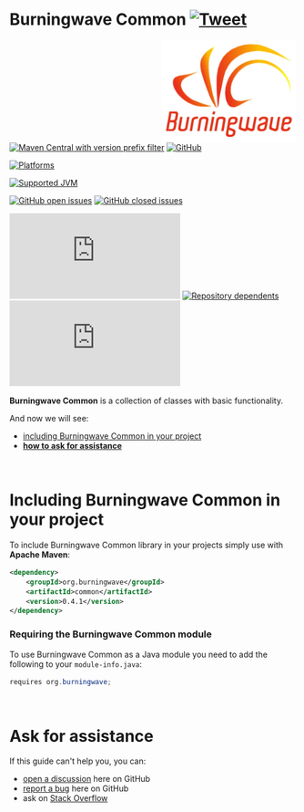 # Burningwave Common [![Tweet](https://img.shields.io/twitter/url/http/shields.io.svg?style=social)](https://twitter.com/intent/tweet?text=%40burningwave_org%20Common%2C%20a%20collection%20of%20classes%20with%20basic%20%23functionality%20%28works%20on%20%23Java8%20%23Java9%20%23Java10%20%23Java11%20%23Java12%20%23Java13%20%23Java14%20%23Java15%20%23Java16%20%23Java17%20%23Java18%20%23Java19%20%23Java20%20%23Java21%29&url=https://burningwave.github.io/common/)

<a href="https://www.burningwave.org">
<img src="https://raw.githubusercontent.com/burningwave/burningwave.github.io/main/logo.png" alt="logo.png" height="180px" align="right"/>
</a>

[![Maven Central with version prefix filter](https://img.shields.io/maven-central/v/org.burningwave/common/0)](https://maven-badges.herokuapp.com/maven-central/org.burningwave/common/)
[![GitHub](https://img.shields.io/github/license/burningwave/common)](https://github.com/burningwave/common/blob/master/LICENSE)

[![Platforms](https://img.shields.io/badge/platforms-Windows%2C%20Mac%20OS%2C%20Linux-orange)](https://github.com/burningwave/common/actions/runs/6653290072)

[![Supported JVM](https://img.shields.io/badge/supported%20JVM-8%2C%209+-blueviolet)](https://github.com/burningwave/common/actions/runs/6653290072)

[![GitHub open issues](https://img.shields.io/github/issues/burningwave/common)](https://github.com/burningwave/common/issues)
[![GitHub closed issues](https://img.shields.io/github/issues-closed/burningwave/common)](https://github.com/burningwave/common/issues?q=is%3Aissue+is%3Aclosed)

[![Artifact downloads](https://www.burningwave.org/generators/generate-burningwave-artifact-downloads-badge.php?artifactId=common)](https://www.burningwave.org/artifact-downloads/?show-overall-trend-chart=false&artifactId=common&startDate=2023-10)
[![Repository dependents](https://badgen.net/github/dependents-repo/burningwave/common)](https://github.com/burningwave/common/network/dependents)
[![HitCount](https://www.burningwave.org/generators/generate-visited-pages-badge.php)](https://www.burningwave.org#bw-counters)

**Burningwave Common** is a collection of classes with basic functionality.

And now we will see:
* [including Burningwave Common in your project](#Including-Burningwave-Common-in-your-project)
* [**how to ask for assistance**](#Ask-for-assistance)

<br/>

# <a name="Including-Burningwave-Common-in-your-project"></a>Including Burningwave Common in your project 
To include Burningwave Common library in your projects simply use with **Apache Maven**:

```xml
<dependency>
    <groupId>org.burningwave</groupId>
    <artifactId>common</artifactId>
    <version>0.4.1</version>
</dependency>
```

### Requiring the Burningwave Common module

To use Burningwave Common as a Java module you need to add the following to your `module-info.java`: 

```java
requires org.burningwave;
```

<br />

# <a name="Ask-for-assistance"></a>Ask for assistance
If this guide can't help you, you can:
* [open a discussion](https://github.com/burningwave/common/discussions) here on GitHub
* [report a bug](https://github.com/burningwave/common/issues) here on GitHub
* ask on [Stack Overflow](https://stackoverflow.com/search?q=burningwave)
